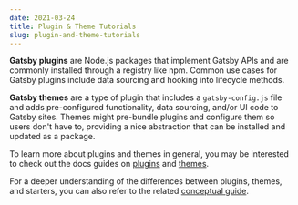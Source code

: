```yaml
---
date: 2021-03-24
title: Plugin & Theme Tutorials
slug: plugin-and-theme-tutorials
---
```


**Gatsby plugins** are Node.js packages that implement Gatsby APIs and are commonly installed through a registry like npm. Common use cases for Gatsby plugins include data sourcing and hooking into lifecycle methods.

**Gatsby themes** are a type of plugin that includes a `gatsby-config.js` file and adds pre-configured functionality, data sourcing, and/or UI code to Gatsby sites. Themes might pre-bundle plugins and configure them so users don't have to, providing a nice abstraction that can be installed and updated as a package.

To learn more about plugins and themes in general, you may be interested to check out the docs guides on [plugins](/docs/plugins/) and [themes](/docs/themes/).

For a deeper understanding of the differences between plugins, themes, and starters, you can also refer to the related [conceptual guide](/docs/plugins-themes-and-starters/).

<GuideList slug={props.slug} />
